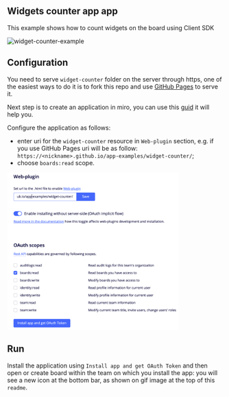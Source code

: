 ## Widgets counter app app

This example shows how to count widgets on the board using Client SDK

<img src="widget-counter-example.gif" alt="widget-counter-example" />

## Configuration

You need to serve `widget-counter` folder on the server through https, one of the easiest ways to do it is to fork this repo and use [GitHub Pages](https://pages.github.com/) to serve it.

Next step is to create an application in miro, you can use this [guid](https://developers.miro.com/docs/getting-started) it will help you.

Configure the application as follows:
- enter uri for the `widget-counter` resource in `Web-plugin` section, e.g. if you use GitHub Pages uri will be as follow: `https://<nickname>.github.io/app-examples/widget-counter/`;
- choose `boards:read` scope.

<img src="app-configuration.png" width="400px" alt="app-configuration" />

## Run

Install the application using `Install app and get OAuth Token` and then open or create board within the team on which you install the app: you will see a new icon at the bottom bar, as shown on gif image at the top of this `readme`.
